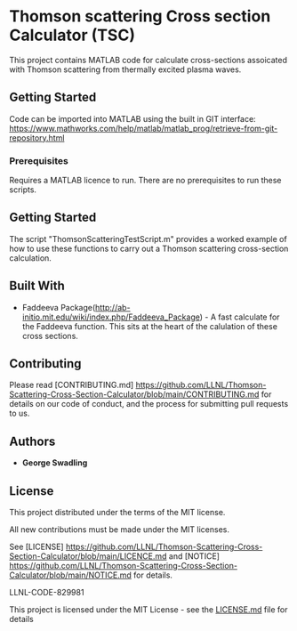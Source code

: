 # Thomson scattering Cross section Calculator (TSC)

This project contains MATLAB code for calculate cross-sections assoicated with Thomson scattering from thermally excited plasma waves.

## Getting Started

Code can be imported into MATLAB using the built in GIT interface: https://www.mathworks.com/help/matlab/matlab_prog/retrieve-from-git-repository.html

### Prerequisites

Requires a MATLAB licence to run. There are no prerequisites to run these scripts.

## Getting Started

The script "ThomsonScatteringTestScript.m" provides a worked example of how to use these functions to carry out a Thomson scattering cross-section calculation.

## Built With

* Faddeeva Package(http://ab-initio.mit.edu/wiki/index.php/Faddeeva_Package) - A fast calculate for the Faddeeva function. This sits at the heart of the calulation of these cross sections.

## Contributing

Please read [CONTRIBUTING.md] https://github.com/LLNL/Thomson-Scattering-Cross-Section-Calculator/blob/main/CONTRIBUTING.md for details on our code of conduct, and the process for submitting pull requests to us.

## Authors

* **George Swadling** 

## License

This project distributed under the terms of the MIT license.

All new contributions must be made under the MIT licenses.

See [LICENSE] https://github.com/LLNL/Thomson-Scattering-Cross-Section-Calculator/blob/main/LICENCE.md and [NOTICE] https://github.com/LLNL/Thomson-Scattering-Cross-Section-Calculator/blob/main/NOTICE.md for details.

LLNL-CODE-829981

This project is licensed under the MIT License - see the [LICENSE.md](https://github.com/LLNL/Thomson-Scattering-Cross-Section-Calculator/blob/main/LICENCE.md) file for details

